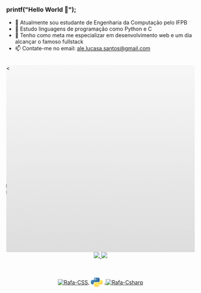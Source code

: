 ### printf("Hello World 👋");

- 🔭 Atualmente sou estudante de Engenharia da Computação pelo IFPB
- 🌱 Estudo linguagens de programação como Python e C
- 📌 Tenho como meta me especializar em desenvolvimento web e um dia alcançar o famoso fullstack
- 📫 Contate-me no email: ale.lucasa.santos@gmail.com

##


 <div style="background: linear-gradient(to bottom, #f7f7f7, #ddd); height: 500px;">
  <div class="rain">
    <div class="drop"></div>
    <div class="drop"></div>
    <<div class="drop"></div>
    <!-- adicione quantas divs de classe "drop" quiser -->
  </div>
</div>

<style>
  .rain {
    width: 100%;
    height: 100%;
    position: relative;
  }

  .drop {
    position: absolute;
    width: 1px;
    height: 10px;
    background: #555;
    opacity: 0;
    animation: fall 1s linear infinite;
  }

  @keyframes fall {
    0% {
      opacity: 0;
      transform: translateY(-20px);
    }
    100% {
      opacity: 1;
      transform: translateY(500px);
    }
  }
</style>

<div align="center">
  <a href="https://github.com/alelucas2k">
  <img height="180em" src="https://github-readme-stats.vercel.app/api?username=alelucas2k&show_icons=true&theme=gotham&include_all_commits=true&count_private=true"/>
  <img height="180em" src="https://github-readme-stats.vercel.app/api/top-langs/?username=alelucas2k&layout=compactlangs_count=7&theme=gotham"/>
</div>
  
 ##
  
<div style="display: inline_block"><br>
  <div align="center">
  <img align="center" alt="Rafa-CSS" height="30" width="40" src="https://cdn.jsdelivr.net/gh/devicons/devicon/icons/jupyter/jupyter-original-wordmark.svg" />
  <img align="center" alt="Rafa-Python" height="30" width="40" src="https://raw.githubusercontent.com/devicons/devicon/master/icons/python/python-original.svg">
  <img align="center" alt="Rafa-Csharp" height="30" width="40" src="https://cdn.jsdelivr.net/gh/devicons/devicon/icons/c/c-original.svg" />
</div>

 ##
 

